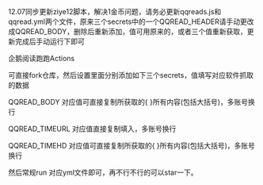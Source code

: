 12.07同步更新ziye12脚本，解决1金币问题，请务必更新qqreads.js和qqread.yml两个文件，原来三个secrets中的一个QQREAD_HEADER请手动更改成QQREAD_BODY，删除后重新添加，值可用原来的，或者三个值重新获取，更新完成后手动运行下即可



企鹅阅读跑跑Actions

可直接fork仓库，然后设置里面分别添加如下三个secrets，值填写对应软件抓取的数据

QQREAD_BODY       对应值可直接复制所获取的{  }所有内容(包括大括号)，多账号换行

QQREAD_TIMEURL    对应值直接复制填入，多账号换行

QQREAD_TIMEHD     对应值可直接复制所获取的{  }所有内容(包括大括号)，多账号换行

然后常规run 对应yml文件即可，再不行不行的可以star一下。
